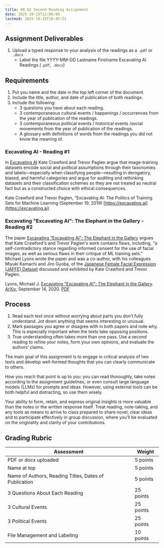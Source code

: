 ```yaml
---
title: 08.02 Second Reading Assignment
date: 2025-10-15T12:00:00
lastmod: 2025-10-15T18:45:53
---
```


## Assignment Deliverables

1. Upload a typed response to your analysis of the readings as a `.pdf` or `.docx`
   - Label the file YYYY-MM-DD Lastname Firstname Excavating AI Readings.(`.pdf`, `.docx`)

## Requirements

1. Put you name and the date in the top left corner of the document.
2. Include the title, author, and date of publication of both readings.
3. Include the following:
   - 3 questions you have about each reading.
   - 3 contemporaneous cultural events / happenings / occurrences from the year of publication of the readings.
   - 3 contemporaneous political events / historical events /social movements from the year of publication of the readings.
   - A glossary with definitions of words from the readings you did not know the meaning of.

### Excavating AI - Reading #1

In [Excavating AI](https://excavating.ai) Kate Crawford and Trevor Paglen argue that image-training datasets encode social and political assumptions through their taxonomies and labels—especially when classifying people—resulting in derogatory, biased, and harmful categories and argue for auditing and rethinking datasets and their classification schemes so they are not treated as neutral fact but as a constructed choice with ethical consequences.

Kate Crawford and Trevor Paglen, “Excavating AI: The Politics of Training Sets for Machine Learning (September 19, 2019) [https://excavating.ai](https://excavating.ai)

### Excavating "Excavating AI": The Elephant in the Gallery - Reading #2

The paper [Excavating "Excavating AI": The Elephant in the Gallery](https://arxiv.org/pdf/2009.01215) argues that Kate Crawford's and Trevor Paglen's work contains flaws, including, "a self-contradictory stance regarding informed consent for the use of facial images, as well as serious flaws in their critique of ML training sets." Michael Lyons wrote the paper and was a co-author, with his colleagues Miyuki Kamachi and Jiro Gyoba, of the [Japanese Female Facial Expression (JAFFE) Dataset](https://zenodo.org/records/14974867) discussed and exhibited by Kate Crawford and Trevor Paglen.

Lyons, Michael J. [Excavating "Excavating AI": The Elephant in the Gallery](https://arxiv.org/pdf/2009.01215). [ArXiv](https://doi.org/10.48550/arXiv.2009.01215), September 14, 2020. [PDF](https://arxiv.org/pdf/2009.01215)

## Process

1. Read each text once without worrying about parts you don’t fully understand. Jot down anything that seems interesting or unusual.
2. Mark passages you agree or disagree with in both papers and note why. This is especially important when the texts take opposing positions.
3. True understanding often takes more than one pass. Use a second reading to refine your notes, form your own opinions, and evaluate the authors’ claims.

The main goal of this assignment is to engage in critical analysis of two texts and develop well-formed thoughts that you can clearly communicate to others.

How you reach that point is up to you: you can read thoroughly, take notes according to the assignment guidelines, or even consult large language models (LLMs) for prompts and ideas. However, using external tools can be both helpful and distracting, so use them wisely.

Your ability to form, retain, and express original insights is more valuable than the notes or the written response itself. Treat reading, note-taking, and any tools as means to arrive to class prepared to share novel, clear ideas and to participate effectively in group discussion, where you’ll be evaluated on the originality and clarity of your contributions.

## Grading Rubric

<div class="responsive-table-markdown">

| Assessment                                            | Weight    |
| ----------------------------------------------------- | --------- |
| PDF or docx uploaded                                  | 5 points  |
| Name at top                                           | 5 points  |
| Name of Authors, Reading Titles, Dates of Publication | 5 points  |
| 3 Questions About Each Reading                        | 25 points |
| 3 Cultural Events                                     | 25 points |
| 3 Political Events                                    | 25 points |
| File Management and Labeling                          | 10 points |

</div>
